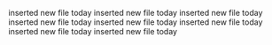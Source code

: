 inserted new file today
inserted new file today
inserted new file today
inserted new file today
inserted new file today
inserted new file today
inserted new file today
inserted new file today
